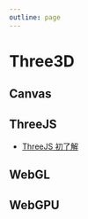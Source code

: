 ```yaml
---
outline: page
---
```


# Three3D #

## Canvas ##

## ThreeJS ##

- [ThreeJS 初了解](/blog/2023-08/threejs_first_demo.md)

## WebGL ##

## WebGPU ##
